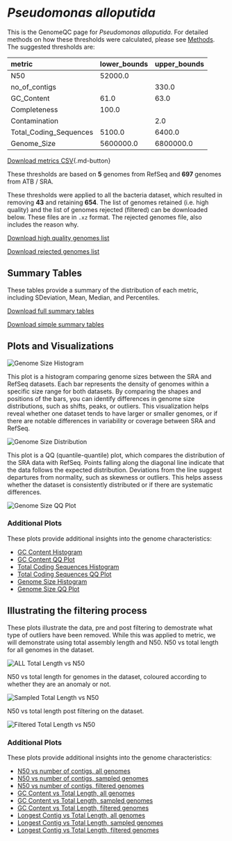 # *Pseudomonas alloputida*

This is the GenomeQC page for *Pseudomonas alloputida*. For detailed methods on how these thresholds were calculated, please see [Methods](../../methods.md).
The suggested thresholds are: 

| metric                 | lower_bounds   | upper_bounds   |
|:-----------------------|:---------------|:---------------|
| N50                    | 52000.0        |                |
| no_of_contigs          |                | 330.0          |
| GC_Content             | 61.0           | 63.0           |
| Completeness           | 100.0          |                |
| Contamination          |                | 2.0            |
| Total_Coding_Sequences | 5100.0         | 6400.0         |
| Genome_Size            | 5600000.0      | 6800000.0      |

[Download metrics CSV](Pseudomonas_alloputida_metrics.csv){.md-button}


These thresholds are based on **5** genomes from RefSeq and **697** genomes from ATB / SRA.

These thresholds were applied to all the bacteria dataset, which resulted in removing **43** and retaining **654**.
The list of genomes retained (i.e. high quality) and the list of genomes rejected (filtered) can be downloaded below. These files are in `.xz` format. The rejected genomes file, also includes the reason why.

[Download high quality genomes list](Pseudomonas_alloputida_high_quality_genomes.csv.xz)


[Download rejected genomes list](Pseudomonas_alloputida_filtered_out_genomes.csv.xz)



## Summary Tables
These tables provide a summary of the distribution of each metric, including SDeviation, Mean, Median, and Percentiles.

[Download full summary tables](summary.csv)

[Download simple summary tables](selected_summary.csv)

## Plots and Visualizations

![Genome Size Histogram](Genome_Size_refseq_histogram_kde.png)

This plot is a histogram comparing genome sizes between the SRA and RefSeq datasets. Each bar represents the density of genomes within a specific size range for both datasets. By comparing the shapes and positions of the bars, you can identify differences in genome size distributions, such as shifts, peaks, or outliers. This visualization helps reveal whether one dataset tends to have larger or smaller genomes, or if there are notable differences in variability or coverage between SRA and RefSeq.

![Genome Size Distribution](Genome_Size_refseq_histogram_kde.png)

This plot is a QQ (quantile-quantile) plot, which compares the distribution of the SRA data with RefSeq. Points falling along the diagonal line indicate that the data follows the expected distribution. Deviations from the line suggest departures from normality, such as skewness or outliers. This helps assess whether the dataset is consistently distributed or if there are systematic differences.

![Genome Size QQ Plot](Genome_Size_refseq_qqplot.png)

### Additional Plots

These plots provide additional insights into the genome characteristics:

- [GC Content Histogram](GC_Content_refseq_histogram_kde.png)
- [GC Content QQ Plot](GC_Content_refseq_qqplot.png)
- [Total Coding Sequences Histogram](Total_Coding_Sequences_refseq_histogram_kde.png)
- [Total Coding Sequences QQ Plot](Total_Coding_Sequences_refseq_qqplot.png)
- [Genome Size Histogram](Genome_Size_refseq_histogram_kde.png)
- [Genome Size QQ Plot](Genome_Size_refseq_qqplot.png)
## Illustrating the filtering process
These plots illustrate the data, pre and post filtering to demostrate what type of outliers have been removed. While this was applied to metric, we will demonstrate using total assembly length and N50.
N50 vs total length for all genomes in the dataset.

![ALL Total Length vs N50](Pseudomonas_alloputida_all_total_length_N50.png)

N50 vs total length for genomes in the dataset, coloured according to whether they are an anomaly or not.

![Sampled Total Length vs N50](Pseudomonas_alloputida_sample_total_length_N50.png)

N50 vs total length post filtering on the dataset.

![Filtered Total Length vs N50](Pseudomonas_alloputida_filt_total_length_N50.png)

### Additional Plots

These plots provide additional insights into the genome characteristics:

- [N50 vs number of contigs, all genomes](Pseudomonas_alloputida_all_N50_number.png)
- [N50 vs number of contigs, sampled genomes](Pseudomonas_alloputida_sample_N50_number.png)
- [N50 vs number of contigs, filtered genomes](Pseudomonas_alloputida_filt_N50_number.png)
- [GC Content vs Total Length, all genomes](Pseudomonas_alloputida_all_total_length_GC_Content.png)
- [GC Content vs Total Length, sampled genomes](Pseudomonas_alloputida_sample_total_length_GC_Content.png)
- [GC Content vs Total Length, filtered genomes](Pseudomonas_alloputida_filt_total_length_GC_Content.png)
- [Longest Contig vs Total Length, all genomes](Pseudomonas_alloputida_all_total_length_longest.png)
- [Longest Contig vs Total Length, sampled genomes](Pseudomonas_alloputida_sample_total_length_longest.png)
- [Longest Contig vs Total Length, filtered genomes](Pseudomonas_alloputida_filt_total_length_longest.png)

